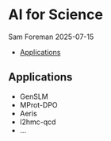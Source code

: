 # AI for Science
Sam Foreman
2025-07-15

<link rel="preconnect" href="https://fonts.googleapis.com">

- [Applications](#applications)

## Applications

- GenSLM
- MProt-DPO
- Aeris
- l2hmc-qcd
- …
